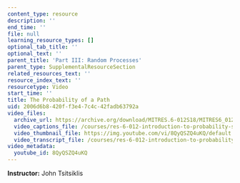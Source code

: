 ```yaml
---
content_type: resource
description: ''
end_time: ''
file: null
learning_resource_types: []
optional_tab_title: ''
optional_text: ''
parent_title: 'Part III: Random Processes'
parent_type: SupplementalResourceSection
related_resources_text: ''
resource_index_text: ''
resourcetype: Video
start_time: ''
title: The Probability of a Path
uid: 2006d6b8-420f-f3e4-7c4c-42fadb63792a
video_files:
  archive_url: https://archive.org/download/MITRES.6-012S18/MITRES6_012S18_L25-04_300k.mp4
  video_captions_file: /courses/res-6-012-introduction-to-probability-spring-2018/e53d209b174f57e1afc6016f3ef5cb6c_8QyQSZQ4uKQ.vtt
  video_thumbnail_file: https://img.youtube.com/vi/8QyQSZQ4uKQ/default.jpg
  video_transcript_file: /courses/res-6-012-introduction-to-probability-spring-2018/04e37a68fac35a6bfe07603cbce8070a_8QyQSZQ4uKQ.pdf
video_metadata:
  youtube_id: 8QyQSZQ4uKQ
---
```


**Instructor:** John Tsitsiklis